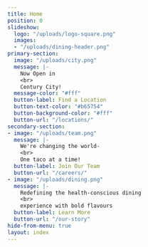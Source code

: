 ```yaml
---
title: Home
position: 0
slideshow:
  logo: "/uploads/logo-square.png"
  images:
  - "/uploads/dining-header.png"
primary-section:
  image: "/uploads/city.png"
  message: |-
    Now Open in
    <br>
    Century City!
  message-color: "#fff"
  button-label: Find a Location
  button-text-color: "#b65754"
  button-background-color: "#fff"
  button-url: "/locations/"
secondary-section:
- image: "/uploads/team.png"
  message: |-
    We're changing the world-
    <br>
    One taco at a time!
  button-label: Join Our Team
  button-url: "/careers/"
- image: "/uploads/dining.png"
  message: |-
    Redefining the health-conscious dining
    <br>
    experience with bold flavours
  button-label: Learn More
  button-url: "/our-story"
hide-from-menu: true
layout: index
---
```


